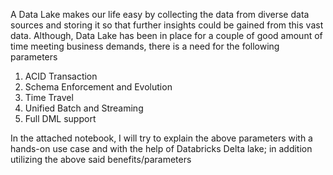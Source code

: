 A Data Lake makes our life easy by collecting the data from diverse data sources and storing it so that further insights could be gained from this vast data.
Although, Data Lake has been in place for a couple of good amount of time meeting business demands, there is a need for the following parameters
1.	ACID Transaction
2.	Schema Enforcement and Evolution
3.	Time Travel
4.	Unified Batch and Streaming
5.	Full DML support

In the attached notebook, I will try to explain the above parameters with a hands-on use case and with the help of Databricks Delta lake; in addition utilizing the above said benefits/parameters
